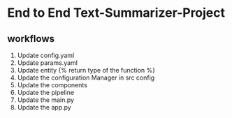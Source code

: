 # End to End Text-Summarizer-Project


## workflows

1. Update config.yaml
2. Update params.yaml
3. Update entity {%  return type of the function %}
4. Update the configuration Manager in src config
5. Update the components
6. Update the pipeline
7. Update the main.py
8. Update the app.py
